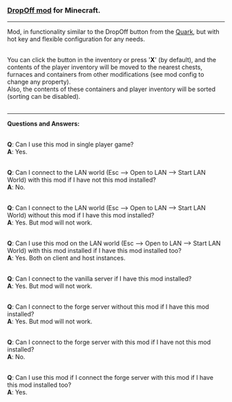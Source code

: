### [DropOff mod](https://minecraft.curseforge.com/projects/dropoff) for Minecraft.
***
Mod, in functionality similar to the DropOff button from the [Quark](https://minecraft.curseforge.com/projects/quark), but with hot key and flexible configuration for any needs.<br />
<br />

You can click the button in the inventory or press '**X**' (by default), and the contents of the player inventory will be moved to the nearest chests, furnaces and containers from other modifications (see mod config to change any property).<br />
Also, the contents of these containers and player inventory will be sorted (sorting can be disabled).<br />
<br />

***
**Questions and Answers:**<br />
<br />

**Q**: Can I use this mod in single player game?<br />
**A**: Yes.<br />
<br />

**Q**: Can I connect to the LAN world (Esc --> Open to LAN --> Start LAN World) with this mod 
if I have not this mod installed?<br />
**A**: No.<br />
<br />

**Q**: Can I connect to the LAN world (Esc --> Open to LAN --> Start LAN World) without this mod 
if I have this mod installed?<br />
**A**: Yes. But mod will not work.<br />
<br />

**Q**: Can I use this mod on the LAN world (Esc --> Open to LAN --> Start LAN World) with this mod installed 
if I have this mod installed too?<br />
**A**: Yes. Both on client and host instances.<br />
<br />

**Q**: Can I connect to the vanilla server if I have this mod installed?<br />
**A**: Yes. But mod will not work.<br />
<br />

**Q**: Can I connect to the forge server without this mod if I have this mod installed?<br />
**A**: Yes. But mod will not work.<br />
<br />

**Q**: Can I connect to the forge server with this mod if I have not this mod installed?<br />
**A**: No.<br />
<br />

**Q**: Can I use this mod if I connect the forge server with this mod if I have this mod installed too?<br />
**A**: Yes.<br />

